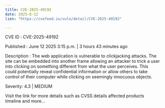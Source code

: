 ```yaml
---
title: CVE-2025-49192
date: 2025-6-12
lien: "https://cvefeed.io/vuln/detail/CVE-2025-49192"

---
```


CVE ID : CVE-2025-49192

Published :  June 12
2025
3:15 p.m. | 3 hours
43 minutes ago

Description : The web application is vulnerable to clickjacking attacks. The site can be embedded into another frame
allowing an attacker to trick a user into clicking on something different from what the user perceives. This could potentially reveal confidential information or allow others to take control of their computer while clicking on seemingly innocuous objects.

Severity: 4.3 | MEDIUM

Visit the link for more details
such as CVSS details
affected products
timeline
and more...
